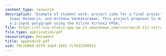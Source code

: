 ```yaml
---
content_type: resource
description: 'Example of student work: project code for a final project by Chris Buenrostro,
  Isaac Rosmarin, and Archana Venkataraman. This project proposes to design and implement
  a 2-input polygraph using the Xilinx Virtex2 FPGA.'
file: https://ol-ocw-studio-app-qa.s3.amazonaws.com/courses/6-111-introductory-digital-systems-laboratory-spring-2006/f8c2b869d3793abd1b627cf632280915_appendix9.pdf
file_type: application/pdf
resourcetype: Document
title: appendix9.pdf
uid: f8c2b869-d379-3abd-1b62-7cf632280915
---
```

